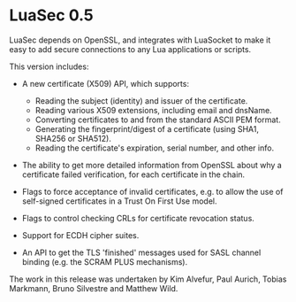 LuaSec 0.5
==========

LuaSec depends  on OpenSSL, and  integrates with LuaSocket to  make it
easy to add secure connections to any Lua applications or scripts.

This  version  includes:

  * A new certificate (X509) API, which supports:
    - Reading  the subject  (identity) and  issuer of the certificate.
    - Reading  various X509  extensions, including email  and dnsName.
    - Converting  certificates  to and  from  the  standard ASCII  PEM
      format.
    - Generating the fingerprint/digest of a certificate  (using SHA1,
      SHA256 or SHA512).
    - Reading the  certificate's expiration, serial number,  and other
      info.

  * The ability  to get more  detailed information from  OpenSSL about
    why a certificate failed verification, for each certificate in the
    chain.
  
  * Flags to  force acceptance of invalid certificates,  e.g. to allow
    the use of self-signed certificates in a Trust On First Use model.

  * Flags to control checking CRLs for certificate revocation status.
 
  * Support for ECDH cipher suites.
 
  * An API  to get the TLS  'finished' messages used  for SASL channel
    binding (e.g. the SCRAM PLUS mechanisms).

The work in  this release was undertaken by  Kim Alvefur, Paul Aurich,
Tobias Markmann, Bruno Silvestre and Matthew Wild.
